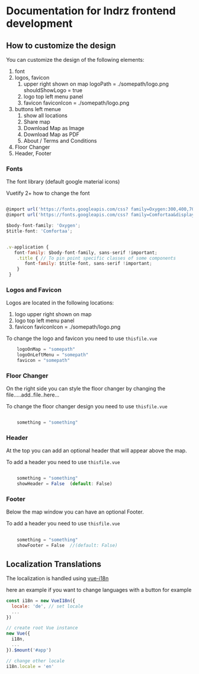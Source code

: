 # Documentation for Indrz frontend development


## How to customize the design
You can customize the design of the following elements:

1. font
1. logos, favicon
   1. upper right shown on map logoPath = ./somepath/logo.png shouldShowLogo = true
   1. logo top left menu panel
    1. favicon faviconIcon = ./somepath/logo.png
1. buttons left menue
    1. show all locations
    1. Share map
    1. Download Map as Image
    1. Download Map as PDF
    1. About / Terms and Conditions
1. Floor Changer
1. Header, Footer

### Fonts
The font library (default google material icons)

Vuetify 2+  how to change the font
```javascript

@import url('https://fonts.googleapis.com/css? family=Oxygen:300,400,700&display=swap');
@import url('https://fonts.googleapis.com/css? family=Comfortaa&display=swap');

$body-font-family: 'Oxygen';
$title-font: 'Comfortaa';


.v-application {
   font-family: $body-font-family, sans-serif !important;
    .title { // To pin point specific classes of some components
       font-family: $title-font, sans-serif !important;
    }
 }
```


### Logos and Favicon
Logos are located in the following locations:
1. logo upper right shown on map
1. logo top left menu panel
1. favicon faviconIcon = ./somepath/logo.png

To change the logo and favicon you need to use  `thisfile.vue ` 

```javascript
    logoOnMap = "somepath"
    logoOnLeftMenu = "somepath"
    favicon = "somepath"
```



### Floor Changer
On the right side you can style the floor changer by changing the file.....add..file..here...

To change the floor changer design you need to use  `thisfile.vue ` 

```javascript

    something = "something"
```

### Header
At the top you can add an optional header that will appear above the map.

To add a header you need to use  `thisfile.vue ` 

```javascript

    something = "something"
    showHeader = False  (default: False)
```


### Footer
Below the map window you can have an optional Footer.

To add a header you need to use  `thisfile.vue ` 

```js
 
    something = "something"
    showFooter = False  //(default: False)
```

## Localization Translations
The localization is handled using [vue-i18n](https://kazupon.github.io/vue-i18n)

here an example if you want to change languages with a button for example
```js
const i18n = new VueI18n({
  locale: 'de', // set locale
  ...
})

// create root Vue instance
new Vue({
  i18n,
  ...
}).$mount('#app')

// change other locale
i18n.locale = 'en'
```


